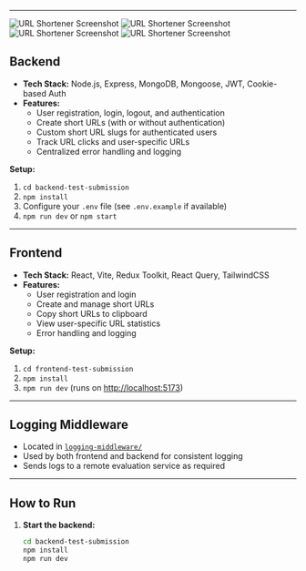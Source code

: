 
---
![URL Shortener Screenshot](https://ik.imagekit.io/7iyebtvue/Screenshot%202025-07-14%20at%201.15.37%E2%80%AFPM.png?updatedAt=1752479779738)
![URL Shortener Screenshot](https://ik.imagekit.io/7iyebtvue/Screenshot%202025-07-14%20at%201.15.47%E2%80%AFPM.png?updatedAt=1752480271429)
![URL Shortener Screenshot](https://ik.imagekit.io/7iyebtvue/Screenshot%202025-07-14%20at%201.16.03%E2%80%AFPM.png?updatedAt=1752480271725)
![URL Shortener Screenshot](https://ik.imagekit.io/7iyebtvue/Screenshot%202025-07-14%20at%201.16.12%E2%80%AFPM.png?updatedAt=1752480271538)

## Backend

- **Tech Stack:** Node.js, Express, MongoDB, Mongoose, JWT, Cookie-based Auth
- **Features:**
  - User registration, login, logout, and authentication
  - Create short URLs (with or without authentication)
  - Custom short URL slugs for authenticated users
  - Track URL clicks and user-specific URLs
  - Centralized error handling and logging

**Setup:**
1. `cd backend-test-submission`
2. `npm install`
3. Configure your `.env` file (see `.env.example` if available)
4. `npm run dev` or `npm start`

---

## Frontend

- **Tech Stack:** React, Vite, Redux Toolkit, React Query, TailwindCSS
- **Features:**
  - User registration and login
  - Create and manage short URLs
  - Copy short URLs to clipboard
  - View user-specific URL statistics
  - Error handling and logging

**Setup:**
1. `cd frontend-test-submission`
2. `npm install`
3. `npm run dev` (runs on [http://localhost:5173](http://localhost:5173))

---

## Logging Middleware

- Located in [`logging-middleware/`](logging-middleware/)
- Used by both frontend and backend for consistent logging
- Sends logs to a remote evaluation service as required

---

## How to Run

1. **Start the backend:**
   ```sh
   cd backend-test-submission
   npm install
   npm run dev
